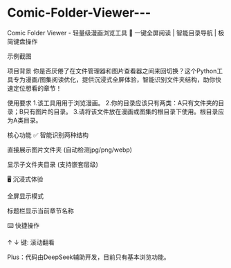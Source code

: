 # Comic-Folder-Viewer---

Comic Folder Viewer - 轻量级漫画浏览工具
🚀 一键全屏阅读 | 智能目录导航 | 极简键盘操作

示例截图 <!-- 可替换为实际截图 -->

项目背景
你是否厌倦了在文件管理器和图片查看器之间来回切换？这个Python工具专为漫画/图集阅读优化，提供沉浸式全屏体验，智能识别文件夹结构，助你快速定位想看的章节！

使用要求
1.该工具用用于浏览漫画。
2.你的目录应该只有两类：A只有文件夹的目录；B只有图片的目录。
3.请将该文件放在漫画或图集的根目录下使用。根目录应为A类目录。

核心功能
✅ 智能识别两种结构

直接展示图片文件夹 (自动检测jpg/png/webp)

显示子文件夹目录 (支持嵌套层级)

🖥️ 沉浸式体验

全屏显示模式

标题栏显示当前章节名称

⌨️ 快捷操作

↑ ↓ 键: 滚动翻看

Plus：代码由DeepSeek辅助开发，目前只有基本浏览功能。

